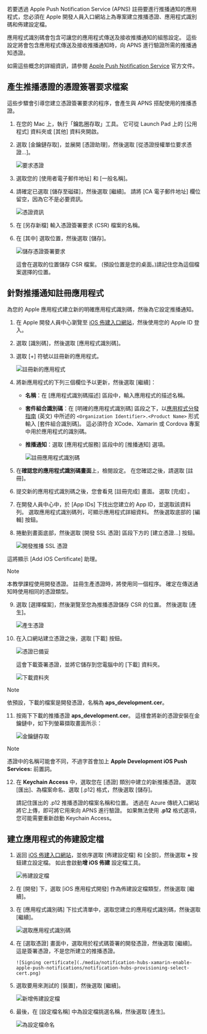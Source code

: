 
若要透過 Apple Push Notification Service (APNS) 註冊要進行推播通知的應用程式，您必須在 Apple 開發人員入口網站上為專案建立推播憑證、應用程式識別碼和佈建設定檔。

應用程式識別碼會包含可讓您的應用程式傳送及接收推播通知的組態設定。 這些設定將會包含應用程式傳送及接收推播通知時，向 APNS 進行驗證所需的推播通知憑證。

如需這些概念的詳細資訊，請參閱 [Apple Push Notification Service](https://developer.apple.com/library/content/documentation/NetworkingInternet/Conceptual/RemoteNotificationsPG/APNSOverview.html#//apple_ref/doc/uid/TP40008194-CH8-SW1) 官方文件。

## <a name="generate-the-certificate-signing-request-file-for-the-push-certificate"></a>產生推播憑證的憑證簽署要求檔案
這些步驟會引導您建立憑證簽署要求的程序，會產生與 APNS 搭配使用的推播憑證。

1. 在您的 Mac 上，執行「鑰匙圈存取」工具。 它可從 Launch Pad 上的 [公用程式] 資料夾或 [其他] 資料夾開啟。

2. 選取 [金鑰鏈存取]，並展開 [憑證助理]，然後選取 [從憑證授權單位要求憑證...]。

      ![要求憑證](./media/notification-hubs-xamarin-enable-apple-push-notifications/notification-hubs-request-cert-from-ca.png)

3. 選取您的 [使用者電子郵件地址] 和 [一般名稱]。

4. 請確定已選取 [儲存至磁碟]，然後選取 [繼續]。 請將 [CA 電子郵件地址] 欄位留空，因為它不是必要資訊。

      ![憑證資訊](./media/notification-hubs-xamarin-enable-apple-push-notifications/notification-hubs-csr-info.png)

4. 在 [另存新檔] 輸入憑證簽署要求 (CSR) 檔案的名稱。
5. 在 [其中] 選取位置，然後選取 [儲存]。

      ![儲存憑證簽署要求](./media/notification-hubs-xamarin-enable-apple-push-notifications/notification-hubs-save-csr.png)

      這會在選取的位置儲存 CSR 檔案。 (預設位置是您的桌面。)請記住您為這個檔案選擇的位置。

## <a name="register-your-app-for-push-notifications"></a>針對推播通知註冊應用程式
為您的 Apple 應用程式建立新的明確應用程式識別碼，然後為它設定推播通知。  

1. 在 Apple 開發人員中心瀏覽至 [iOS 佈建入口網站](http://go.microsoft.com/fwlink/p/?LinkId=272456)，然後使用您的 Apple ID 登入。

2. 選取 [識別碼]，然後選取 [應用程式識別碼]。

3. 選取 [+] 符號以註冊新的應用程式。

      ![註冊新的應用程式](./media/notification-hubs-xamarin-enable-apple-push-notifications/notification-hubs-ios-appids.png)

4. 將新應用程式的下列三個欄位予以更新，然後選取 [繼續]：

   * **名稱**：在 [應用程式識別碼描述] 區段中，輸入應用程式的描述名稱。

   * **套件組合識別碼**：在 [明確的應用程式識別碼] 區段之下，以[應用程式分發指南](https://developer.apple.com/library/mac/documentation/IDEs/Conceptual/AppDistributionGuide/ConfiguringYourApp/ConfiguringYourApp.html#//apple_ref/doc/uid/TP40012582-CH28-SW8) (英文) 中所述的 `<Organization Identifier>.<Product Name>` 形式輸入 [套件組合識別碼]。 這必須符合 XCode、Xamarin 或 Cordova 專案中用於應用程式的識別碼。

   * **推播通知**：選取 [應用程式服務] 區段中的 [推播通知] 選項。

     ![註冊應用程式識別碼](./media/notification-hubs-xamarin-enable-apple-push-notifications/notification-hubs-new-appid-info.png)

5. 在**確認您的應用程式識別碼畫面**上，檢閱設定。 在您確認之後，請選取 [註冊]。

6. 提交新的應用程式識別碼之後，您會看見 [註冊完成] 畫面。 選取 [完成] 。

7. 在開發人員中心中，於 [App IDs] 下找出您建立的 App ID，並選取該資料列。 選取應用程式識別碼列，可顯示應用程式詳細資料。 然後選取底部的 [編輯] 按鈕。

8. 捲動到畫面底部，然後選取 [開發 SSL 憑證] 區段下方的 [建立憑證...] 按鈕。

      ![開發推播 SSL 憑證](./media/notification-hubs-xamarin-enable-apple-push-notifications/notification-hubs-appid-create-cert.png)

 這將顯示 [Add iOS Certificate] 助理。

   > [!NOTE]
   > 本教學課程使用開發憑證。 註冊生產憑證時，將使用同一個程序。 確定在傳送通知時使用相同的憑證類型。
   >

9. 選取 [選擇檔案]，然後瀏覽至您為推播憑證儲存 CSR 的位置。 然後選取 [產生]。

      ![產生憑證](./media/notification-hubs-xamarin-enable-apple-push-notifications/notification-hubs-appid-cert-choose-csr.png)

10. 在入口網站建立憑證之後，選取 [下載] 按鈕。

      ![憑證已備妥](./media/notification-hubs-xamarin-enable-apple-push-notifications/notification-hubs-appid-download-cert.png)

       這會下載簽署憑證，並將它儲存到您電腦中的 [下載] 資料夾。

      ![下載資料夾](./media/notification-hubs-enable-apple-push-notifications/notification-hubs-cert-downloaded.png)

   > [!NOTE]
   > 依預設，下載的檔案是開發憑證，名稱為 **aps_development.cer**。
   >
   >
11. 按兩下下載的推播憑證 **aps_development.cer**。 這樣會將新的憑證安裝在金鑰鏈中，如下列螢幕擷取畫面所示：

       ![金鑰鏈存取](./media/notification-hubs-xamarin-enable-apple-push-notifications/notification-hubs-cert-in-keychain.png)

   > [!NOTE]
   > 憑證中的名稱可能會不同，不過字首會加上 **Apple Development iOS Push Services:** 前置詞。
   >
   >
12. 在 **Keychain Access** 中，選取您在 [憑證] 類別中建立的新推播憑證。 選取 [匯出]、為檔案命名、選取 [.p12] 格式，然後選取 [儲存]。

    請記住匯出的 .p12 推播憑證的檔案名稱和位置。 透過在 Azure 傳統入口網站將它上傳，即可將它用來向 APNS 進行驗證。 如果無法使用 **.p12** 格式選項，您可能需要重新啟動 Keychain Access。

## <a name="create-a-provisioning-profile-for-the-app"></a>建立應用程式的佈建設定檔
1. 返回 <a href="http://go.microsoft.com/fwlink/p/?LinkId=272456" target="_blank">iOS 佈建入口網站</a>，並依序選取 [佈建設定檔] 和 [全部]，然後選取 **+** 按鈕建立設定檔。 如此會啟動**增 iOS 佈建** 設定檔工具。

      ![佈建設定檔](./media/notification-hubs-xamarin-enable-apple-push-notifications/notification-hubs-new-provisioning-profile.png)

2. 在 [開發] 下，選取 [iOS 應用程式開發] 作為佈建設定檔類型，然後選取 [繼續]。

3. 在 [應用程式識別碼] 下拉式清單中，選取您建立的應用程式識別碼，然後選取 [繼續]。

      ![選取應用程式識別碼](./media/notification-hubs-xamarin-enable-apple-push-notifications/notification-hubs-select-appid-for-provisioning.png)

4. 在 [選取憑證] 畫面中，選取用於程式碼簽署的開發憑證，然後選取 [繼續]。 這是簽署憑證，不是您所建立的推播憑證。

       ![Signing certificate](./media/notification-hubs-xamarin-enable-apple-push-notifications/notification-hubs-provisioning-select-cert.png)

5. 選取要用來測試的 [裝置]，然後選取 [繼續]。

     ![新增佈建設定檔](./media/notification-hubs-xamarin-enable-apple-push-notifications/notification-hubs-provisioning-select-devices.png)

6. 最後，在 [設定檔名稱] 中為設定檔挑選名稱，然後選取 [產生]。

      ![為設定檔命名](./media/notification-hubs-xamarin-enable-apple-push-notifications/notification-hubs-provisioning-name-profile.png)
